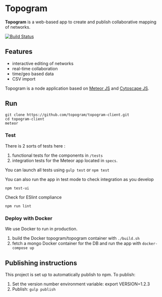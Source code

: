 # Topogram

**Topogram** is a web-based app to create and publish collaborative mapping of networks.

[![Build Status](https://travis-ci.org/topogram/topogram.svg?branch=api)](https://travis-ci.org/topogram/topogram)

## Features

* interactive editing of networks
* real-time collaboration
* time/geo based data
* CSV import

Topogram is a node application based on [Meteor JS](https://www.meteor.com/) and [Cytoscape JS](http://js.cytoscape.org).

## Run

    git clone https://github.com/topogram/topogram-client.git
    cd topogram-client
    meteor

### Test

There is 2 sorts of tests here :

1. functional tests for the components in `/tests`
2. integration tests for the Meteor app located in ```specs```.

You can launch all tests using `gulp test` or `npm test`

You can also run the app in test mode to check integration as you develop

    npm test-ui

Check for ESlint compliance

    npm run lint

### Deploy with Docker

We use Docker to run in production.

1. build the Docker topogram/topogram container with `./build.sh`
1. fetch a mongo Docker container for the DB and run the app with `docker-compose up`


## Publishing instructions

This project is set up to automatically publish to npm. To publish:

1. Set the version number environment variable: export VERSION=1.2.3
1. Publish: ```gulp publish```
